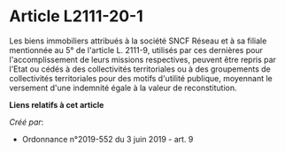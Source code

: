 # Article L2111-20-1

Les biens immobiliers attribués à la société SNCF Réseau et à sa filiale mentionnée au 5° de l'article L. 2111-9, utilisés
par ces dernières pour l'accomplissement de leurs missions respectives, peuvent être repris par l'Etat ou cédés à des
collectivités territoriales ou à des groupements de collectivités territoriales pour des motifs d'utilité publique, moyennant
le versement d'une indemnité égale à la valeur de reconstitution.

**Liens relatifs à cet article**

_Créé par_:

  - Ordonnance n°2019-552 du 3 juin 2019 - art. 9
